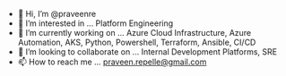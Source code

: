 - 👋 Hi, I’m @praveenre
- 👀 I’m interested in ... Platform Engineering
- 🌱 I’m currently working on ... Azure Cloud Infrastructure, Azure Automation, AKS, Python, Powershell, Terraform, Ansible, CI/CD
- 💞️ I’m looking to collaborate on ... Internal Development Platforms, SRE
- 📫 How to reach me ... praveen.repelle@gmail.com

<!---
praveenre/praveenre is a ✨ special ✨ repository because its `README.md` (this file) appears on your GitHub profile.
You can click the Preview link to take a look at your changes.
--->
